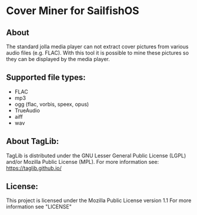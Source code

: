Cover Miner for SailfishOS
==========================

About
-----
The standard jolla media player can not extract cover pictures from various audio files (e.g. FLAC). 
With this tool it is possible to mine these pictures so they can be displayed by the media player.

Supported file types:
---------------------
 * FLAC
 * mp3
 * ogg (flac, vorbis, speex, opus)
 * TrueAudio
 * aiff
 * wav

About TagLib:
-------------
TagLib is distributed under the GNU Lesser General Public License (LGPL) and/or Mozilla Public License (MPL).
For more information see: https://taglib.github.io/

License:
--------

This project is licensed under the Mozilla Public License version 1.1
For more information see "LICENSE"

